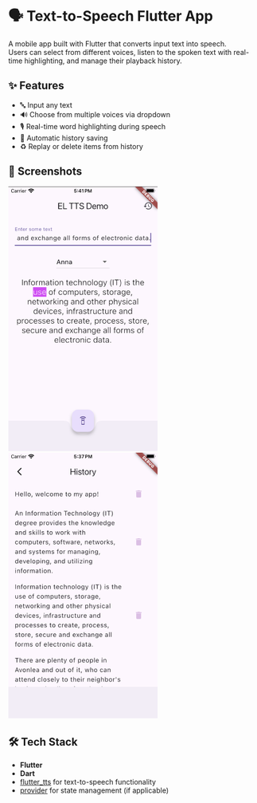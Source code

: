# 🗣️ Text-to-Speech Flutter App

A mobile app built with Flutter that converts input text into speech.  
Users can select from different voices, listen to the spoken text with real-time highlighting, and manage their playback history.

## ✨ Features

- 🔤 Input any text
- 🔊 Choose from multiple voices via dropdown
- 🎙️ Real-time word highlighting during speech
- 📝 Automatic history saving
- ♻️ Replay or delete items from history

## 📸 Screenshots

<p float="left">
  <img src="Screenshots/home_demo.png" width="300">
  <img src="Screenshots/history_demo.png" width="300">
</p>

## 🛠️ Tech Stack

- **Flutter**
- **Dart**
- [flutter_tts](https://pub.dev/packages/flutter_tts) for text-to-speech functionality
- [provider](https://pub.dev/packages/provider) for state management (if applicable)
